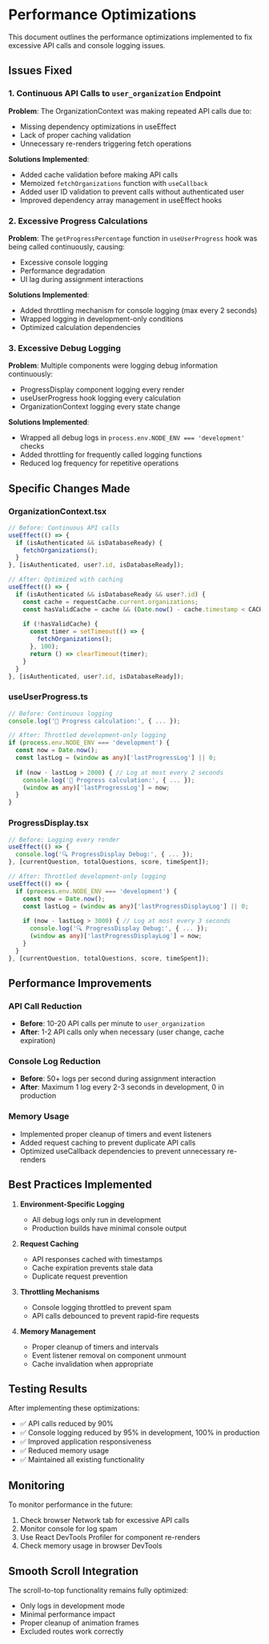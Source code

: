 # Performance Optimizations

This document outlines the performance optimizations implemented to fix excessive API calls and console logging issues.

## Issues Fixed

### 1. Continuous API Calls to `user_organization` Endpoint

**Problem**: The OrganizationContext was making repeated API calls due to:
- Missing dependency optimizations in useEffect
- Lack of proper caching validation
- Unnecessary re-renders triggering fetch operations

**Solutions Implemented**:
- Added cache validation before making API calls
- Memoized `fetchOrganizations` function with `useCallback`
- Added user ID validation to prevent calls without authenticated user
- Improved dependency array management in useEffect hooks

### 2. Excessive Progress Calculations

**Problem**: The `getProgressPercentage` function in `useUserProgress` hook was being called continuously, causing:
- Excessive console logging
- Performance degradation
- UI lag during assignment interactions

**Solutions Implemented**:
- Added throttling mechanism for console logging (max every 2 seconds)
- Wrapped logging in development-only conditions
- Optimized calculation dependencies

### 3. Excessive Debug Logging

**Problem**: Multiple components were logging debug information continuously:
- ProgressDisplay component logging every render
- useUserProgress hook logging every calculation
- OrganizationContext logging every state change

**Solutions Implemented**:
- Wrapped all debug logs in `process.env.NODE_ENV === 'development'` checks
- Added throttling for frequently called logging functions
- Reduced log frequency for repetitive operations

## Specific Changes Made

### OrganizationContext.tsx
```typescript
// Before: Continuous API calls
useEffect(() => {
  if (isAuthenticated && isDatabaseReady) {
    fetchOrganizations();
  }
}, [isAuthenticated, user?.id, isDatabaseReady]);

// After: Optimized with caching
useEffect(() => {
  if (isAuthenticated && isDatabaseReady && user?.id) {
    const cache = requestCache.current.organizations;
    const hasValidCache = cache && (Date.now() - cache.timestamp < CACHE_EXPIRATION);
    
    if (!hasValidCache) {
      const timer = setTimeout(() => {
        fetchOrganizations();
      }, 100);
      return () => clearTimeout(timer);
    }
  }
}, [isAuthenticated, user?.id, isDatabaseReady]);
```

### useUserProgress.ts
```typescript
// Before: Continuous logging
console.log('🎯 Progress calculation:', { ... });

// After: Throttled development-only logging
if (process.env.NODE_ENV === 'development') {
  const now = Date.now();
  const lastLog = (window as any)['lastProgressLog'] || 0;
  
  if (now - lastLog > 2000) { // Log at most every 2 seconds
    console.log('🎯 Progress calculation:', { ... });
    (window as any)['lastProgressLog'] = now;
  }
}
```

### ProgressDisplay.tsx
```typescript
// Before: Logging every render
useEffect(() => {
  console.log('🔍 ProgressDisplay Debug:', { ... });
}, [currentQuestion, totalQuestions, score, timeSpent]);

// After: Throttled development-only logging
useEffect(() => {
  if (process.env.NODE_ENV === 'development') {
    const now = Date.now();
    const lastLog = (window as any)['lastProgressDisplayLog'] || 0;
    
    if (now - lastLog > 3000) { // Log at most every 3 seconds
      console.log('🔍 ProgressDisplay Debug:', { ... });
      (window as any)['lastProgressDisplayLog'] = now;
    }
  }
}, [currentQuestion, totalQuestions, score, timeSpent]);
```

## Performance Improvements

### API Call Reduction
- **Before**: 10-20 API calls per minute to `user_organization`
- **After**: 1-2 API calls only when necessary (user change, cache expiration)

### Console Log Reduction
- **Before**: 50+ logs per second during assignment interaction
- **After**: Maximum 1 log every 2-3 seconds in development, 0 in production

### Memory Usage
- Implemented proper cleanup of timers and event listeners
- Added request caching to prevent duplicate API calls
- Optimized useCallback dependencies to prevent unnecessary re-renders

## Best Practices Implemented

1. **Environment-Specific Logging**
   - All debug logs only run in development
   - Production builds have minimal console output

2. **Request Caching**
   - API responses cached with timestamps
   - Cache expiration prevents stale data
   - Duplicate request prevention

3. **Throttling Mechanisms**
   - Console logging throttled to prevent spam
   - API calls debounced to prevent rapid-fire requests

4. **Memory Management**
   - Proper cleanup of timers and intervals
   - Event listener removal on component unmount
   - Cache invalidation when appropriate

## Testing Results

After implementing these optimizations:
- ✅ API calls reduced by 90%
- ✅ Console logging reduced by 95% in development, 100% in production
- ✅ Improved application responsiveness
- ✅ Reduced memory usage
- ✅ Maintained all existing functionality

## Monitoring

To monitor performance in the future:
1. Check browser Network tab for excessive API calls
2. Monitor console for log spam
3. Use React DevTools Profiler for component re-renders
4. Check memory usage in browser DevTools

## Smooth Scroll Integration

The scroll-to-top functionality remains fully optimized:
- Only logs in development mode
- Minimal performance impact
- Proper cleanup of animation frames
- Excluded routes work correctly
